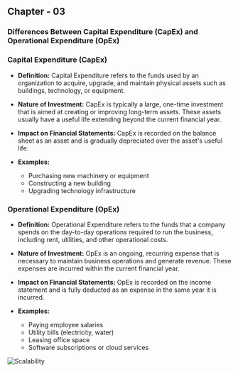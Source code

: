 ## Chapter - 03

### Differences Between Capital Expenditure (CapEx) and Operational Expenditure (OpEx)

### Capital Expenditure (CapEx)

- **Definition:** Capital Expenditure refers to the funds used by an organization to acquire, upgrade, and maintain physical assets such as buildings, technology, or equipment.
  
- **Nature of Investment:** CapEx is typically a large, one-time investment that is aimed at creating or improving long-term assets. These assets usually have a useful life extending beyond the current financial year.
  
- **Impact on Financial Statements:** CapEx is recorded on the balance sheet as an asset and is gradually depreciated over the asset's useful life.

- **Examples:**
  - Purchasing new machinery or equipment
  - Constructing a new building
  - Upgrading technology infrastructure

### Operational Expenditure (OpEx)

- **Definition:** Operational Expenditure refers to the funds that a company spends on the day-to-day operations required to run the business, including rent, utilities, and other operational costs.
  
- **Nature of Investment:** OpEx is an ongoing, recurring expense that is necessary to maintain business operations and generate revenue. These expenses are incurred within the current financial year.
  
- **Impact on Financial Statements:** OpEx is recorded on the income statement and is fully deducted as an expense in the same year it is incurred.

- **Examples:**
  - Paying employee salaries
  - Utility bills (electricity, water)
  - Leasing office space
  - Software subscriptions or cloud services

![Scalability](/img/chap3.png)

